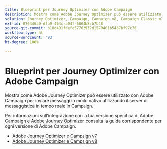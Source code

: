 ```yaml
---
title: Blueprint per Journey Optimizer con Adobe Campaign
description: Mostra come Adobe Journey Optimizer può essere utilizzato con Adobe Campaign per inviare messaggi in modo nativo utilizzando il server di messaggistica in tempo reale in Campaign.
solution: Journey Optimizer, Campaign, Campaign v8, Campaign Classic v7, Campaign Standard
exl-id: 076446a9-dfb9-464c-a04f-6864b8cb7b48
source-git-commit: b18d491fdefc57762932d1570401b5437bf97c76
workflow-type: ht
source-wordcount: '93'
ht-degree: 100%

---
```


# Blueprint per   Journey Optimizer con Adobe Campaign 

Mostra come Adobe Journey Optimizer può essere utilizzato con Adobe Campaign per inviare messaggi in modo nativo utilizzando il server di messaggistica in tempo reale in Campaign.

Per informazioni sull’integrazione con la tua versione specifica di Adobe Campaign e Adobe Journey Optimizer, consulta la guida corrispondente per ogni versione di Adobe Campaign.

* [Adobe Journey Optimizer e Campaign v7](ajo-and-campaign-v7.md)
* [Adobe Journey Optimizer e Campaign v8](ajo-and-campaign-v8.md)